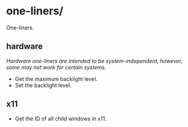 
# one-liners/

One-liners.

## hardware

*Hardware one-liners are intended to be system-independent, however, some may not work for certain systems.*

* Get the maximum backlight level.
* Set the backlight level.

## x11

* Get the ID of all child windows in x11.
